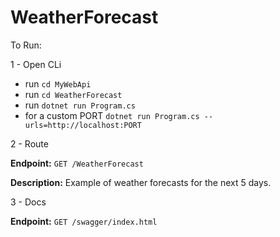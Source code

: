 # WeatherForecast

To Run:

1 - Open CLi
<ul>
<li>run <code>cd MyWebApi</code></li>
<li>run <code>cd WeatherForecast </code></li>
<li>run <code>dotnet run Program.cs</code></li>
<li>for a custom PORT <code>dotnet run Program.cs --urls=http://localhost:PORT</code></li>
</ul> 

2 - Route

**Endpoint:** `GET /WeatherForecast`

**Description:** Example of weather forecasts for the next 5 days.

3 - Docs

**Endpoint:** `GET /swagger/index.html`